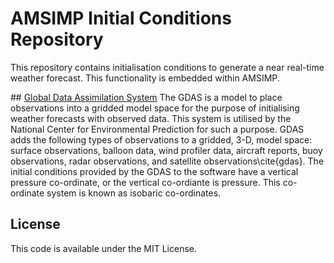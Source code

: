 # AMSIMP Initial Conditions Repository

This repository contains initialisation conditions to generate a near real-time weather forecast. This functionality is embedded within AMSIMP.

## [Global Data Assimilation System](https://nomads.ncep.noaa.gov/txt_descriptions/GFS_doc.shtml)
The GDAS is a model to place observations into a gridded model space for the purpose of initialising weather forecasts with observed data. This system is utilised by the National Center for Environmental Prediction for such a purpose. GDAS adds the following types of observations to a gridded, 3-D, model space: surface observations, balloon data, wind profiler data, aircraft reports, buoy observations, radar observations, and satellite observations\cite{gdas}. The initial conditions provided by the GDAS to the software have a vertical pressure co-ordinate, or the vertical co-ordiante is pressure. This co-ordinate system is known as isobaric co-ordinates.

## License
This code is available under the MIT License.
